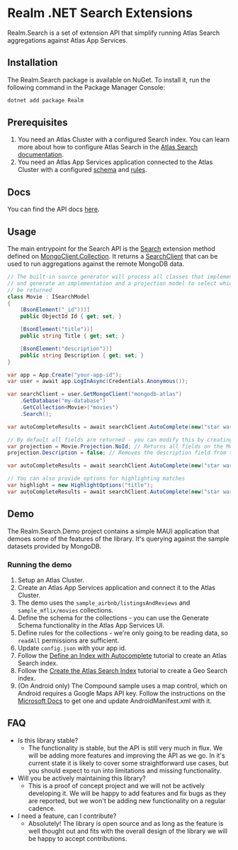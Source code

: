 # Realm .NET Search Extensions

Realm.Search is a set of extension API that simplify running Atlas Search aggregations against Atlas App Services.

## Installation

The Realm.Search package is available on NuGet. To install it, run the following command in the Package Manager Console:

```powershell
dotnet add package Realm
```

## Prerequisites

1. You need an Atlas Cluster with a configured Search index. You can learn more about how to configure Atlas Search in the [Atlas Search documentation](https://docs.atlas.mongodb.com/reference/atlas-search/).
1. You need an Atlas App Services application connected to the Atlas Cluster with a configured [schema](https://www.mongodb.com/docs/atlas/app-services/schemas/) and [rules](https://www.mongodb.com/docs/atlas/app-services/rules/).

## Docs

You can find the API docs [here](https://nirinchev.github.io/realm-dotnet-search/).

## Usage

The main entrypoint for the Search API is the [Search](xref:Realms.Sync.SearchExtensions) extension method defined on [MongoClient.Collection](https://www.mongodb.com/docs/realm-sdks/dotnet/latest/reference/Realms.Sync.MongoClient.Collection-1.html). It returns a [SearchClient](xref:Realms.Search.SearchClient`1) that can be used to run aggregations against the remote MongoDB data.

```csharp
// The built-in source generator will process all classes that implement ISearchModel
// and generate an implementation and a projection model to select which properties will
// be returned
class Movie : ISearchModel
{
    [BsonElement("_id")))]
    public ObjectId Id { get; set; }

    [BsonElement("title"))]
    public string Title { get; set; }

    [BsonElement("description"))]
    public string Description { get; set; }
}

var app = App.Create("your-app-id");
var user = await app.LogInAsync(Credentials.Anonymous());

var searchClient = user.GetMongoClient("mongodb-atlas")
    .GetDatabase("my-database")
    .GetCollection<Movie>("movies")
    .Search();

var autoCompleteResults = await searchClient.AutoComplete(new("star wars", "title"));

// By default all fields are returned - you can modify this by creating a projection
var projection = Movie.Projection.NoId; // Returns all fields on the Movie model exept for the Id
projection.Description = false; // Removes the description field from the projection

var autoCompleteResults = await searchClient.AutoComplete(new("star wars", "title"), projection);

// You can also provide options for highlighting matches
var highlight = new HighlightOptions("title");
var autoCompleteResults = await searchClient.AutoComplete(new("star wars", "title"), highlightOptions: highlight);
```

## Demo

The Realm.Search.Demo project contains a simple MAUI application that demoes some of the features of the library. It's querying against the sample datasets provided by MongoDB.

### Running the demo

1. Setup an Atlas Cluster.
1. Create an Atlas App Services application and connect it to the Atlas Cluster.
  1. The demo uses the `sample_airbnb/listingsAndReviews` and `sample_mflix/movies` collections.
  1. Define the schema for the collections - you can use the Generate Schema functionality in the Atlas App Services UI.
  1. Define rules for the collections - we're only going to be reading data, so `readAll` permissions are sufficient.
1. Update `config.json` with your app id.
1. Follow the [Define an Index with Autocomplete](https://www.mongodb.com/docs/atlas/atlas-search/tutorial/autocomplete-tutorial/#define-an-index-with-autocomplete) tutorial to create an Atlas Search index.
1. Follow the [Create the Atlas Search Index](https://www.mongodb.com/docs/atlas/atlas-search/tutorial/run-geo-query/#create-the-fts-index) tutorial to create a Geo Search index.
1. (On Android only) The Compound sample uses a map control, which on Android requires a Google Maps API key. Follow the instructions on the [Microsoft Docs](https://learn.microsoft.com/en-us/dotnet/maui/user-interface/controls/map?view=net-maui-7.0#get-a-google-maps-api-key) to get one and update AndroidManifest.xml with it.

## FAQ

* Is this library stable?
  * The functionality is stable, but the API is still very much in flux. We will be adding more features and improving the API as we go. In it's current state it is likely to cover some straightforward use cases, but you should expect to run into limitations and missing functionality.
* Will you be actively maintaining this library?
  * This is a proof of concept project and we will not be actively developing it. We will be happy to add features and fix bugs as they are reported, but we won't be adding new functionality on a regular cadence.
* I need a feature, can I contribute?
  * Absolutely! The library is open source and as long as the feature is well thought out and fits with the overall design of the library we will be happy to accept contributions.